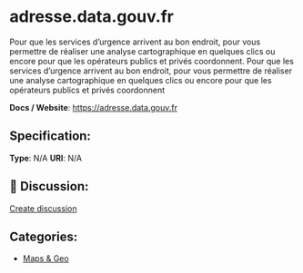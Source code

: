 # adresse.data.gouv.fr


Pour que les services d’urgence arrivent au bon endroit, pour vous permettre de réaliser une analyse cartographique en quelques clics ou encore pour que les opérateurs publics et privés coordonnent. Pour que les services d’urgence arrivent au bon endroit, pour vous permettre de réaliser une analyse cartographique en quelques clics ou encore pour que les opérateurs publics et privés coordonnent

**Docs / Website**: https://adresse.data.gouv.fr

## Specification:
**Type**:  N/A 
**URI**:  N/A 

## 💬 Discussion:
[Create discussion](link)

## Categories:
- [Maps & Geo](https://github.com/apis-list/apis-list#maps-and-geo)





